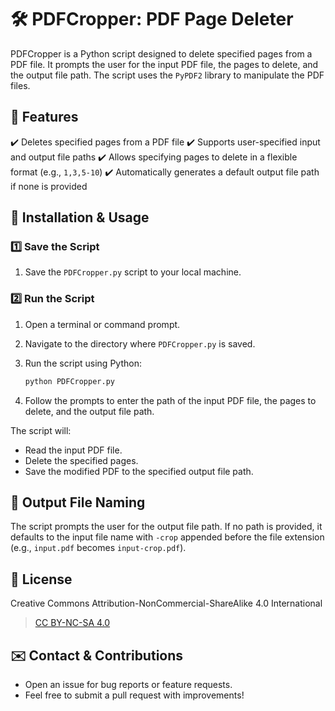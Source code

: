 # 🛠️ PDFCropper: PDF Page Deleter

PDFCropper is a Python script designed to delete specified pages from a PDF file. It prompts the user for the input PDF file, the pages to delete, and the output file path. The script uses the `PyPDF2` library to manipulate the PDF files.

## 📌 Features

✔️ Deletes specified pages from a PDF file
✔️ Supports user-specified input and output file paths
✔️ Allows specifying pages to delete in a flexible format (e.g., `1,3,5-10`)
✔️ Automatically generates a default output file path if none is provided

## 🚀 Installation & Usage

### 1️⃣ Save the Script

1. Save the `PDFCropper.py` script to your local machine.

### 2️⃣ Run the Script

1. Open a terminal or command prompt.
2. Navigate to the directory where `PDFCropper.py` is saved.
3. Run the script using Python:

   ```sh
   python PDFCropper.py
   ```

4. Follow the prompts to enter the path of the input PDF file, the pages to delete, and the output file path.

The script will:

- Read the input PDF file.
- Delete the specified pages.
- Save the modified PDF to the specified output file path.

## 📂 Output File Naming

The script prompts the user for the output file path. If no path is provided, it defaults to the input file name with `-crop` appended before the file extension (e.g., `input.pdf` becomes `input-crop.pdf`).

## 📜 License

Creative Commons Attribution-NonCommercial-ShareAlike 4.0 International
> [CC BY-NC-SA 4.0](https://creativecommons.org/licenses/by-nc-sa/4.0/legalcode)

## ✉️ Contact & Contributions

- Open an issue for bug reports or feature requests.
- Feel free to submit a pull request with improvements!
